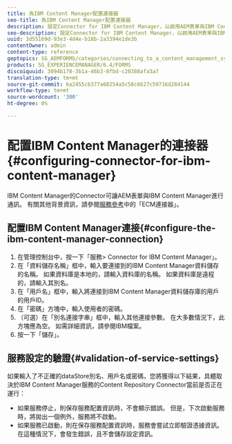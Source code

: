 ```yaml
---
title: 為IBM Content Manager配置連接器
seo-title: 為IBM Content Manager配置連接器
description: 設定Connector for IBM Content Manager，以啟用AEM表單與IBM Content Manager之間的通訊。
seo-description: 設定Connector for IBM Content Manager，以啟用AEM表單與IBM Content Manager之間的通訊。
uuid: 3d55169d-93e3-4d4e-b18b-2a3394e1de3b
contentOwner: admin
content-type: reference
geptopics: SG_AEMFORMS/categories/connecting_to_a_content_management_system
products: SG_EXPERIENCEMANAGER/6.4/FORMS
discoiquuid: 3094b178-3b1a-46b3-8fbd-c20388afa3a7
translation-type: tm+mt
source-git-commit: 6a2455cb377a68254a5c58c6627c59716d284144
workflow-type: tm+mt
source-wordcount: '300'
ht-degree: 0%

---
```



# 配置IBM Content Manager的連接器{#configuring-connector-for-ibm-content-manager}

IBM Content Manager的Connector可讓AEM表單與IBM Content Manager進行通訊。 有關其他背景資訊，請參閱[服務參考](https://www.adobe.com/go/learn_aemforms_services_63)中的「ECM連接器」。

## 配置IBM Content Manager連接{#configure-the-ibm-content-manager-connection}

1. 在管理控制台中，按一下「服務> Connector for IBM Content Manager」。
1. 在「資料儲存名稱」框中，輸入要連接到的IBM Content Manager資料儲存的名稱。 如果資料庫是本地的，請輸入資料庫的名稱。 如果資料庫是遠程的，請輸入其別名。
1. 在「用戶名」框中，輸入將連接到IBM Content Manager資料儲存庫的用戶的用戶ID。
1. 在「密碼」方塊中，輸入使用者的密碼。
1. （可選）在「別名連接字串」框中，輸入其他連接參數。 在大多數情況下，此方塊應為空。 如需詳細資訊，請參閱IBM檔案。
1. 按一下「儲存」。

## 服務設定的驗證{#validation-of-service-settings}

如果輸入了不正確的dataStore別名、用戶名或密碼，您將獲得以下結果，具體取決於IBM Content Manager服務的Content Repository Connector當前是否正在運行：

* 如果服務停止，則保存服務配置資訊時，不會顯示錯誤。 但是，下次啟動服務時，將拋出一個例外，服務將不啟動。
* 如果服務已啟動，則在保存服務配置資訊時，服務會嘗試立即驗證憑據資訊。 在這種情況下，會發生錯誤，且不會儲存設定資訊。

